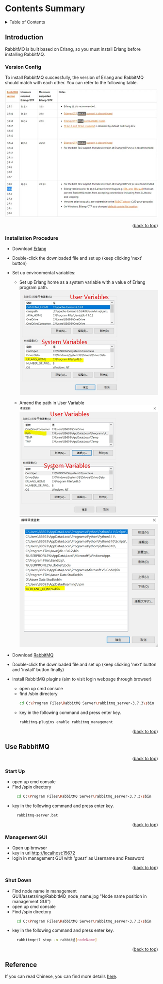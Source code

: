 <a id="readme-top"></a>

<!-- TABLE OF CONTENTS -->
# Contents Summary

<details>
  <summary>Table of Contents</summary>
  <ol>
    <li>
      <a href="#introduction">Introduction</a>
      <ul>
        <li><a href="#version-config">Version Config</a></li>
        <li><a href="#installation-procedure">Installation Procedure</a></li>
      </ul>
    </li>
    <li>
      <a href="#use-rabbitmq">Use RabbitMQ</a>
      <ul>
        <li><a href="#start-up">Start Up</a></li>
        <li><a href="#management-gui">Management GUI</a></li>
        <li><a href="#shut-down">Shut Down</a></li>
      </ul>
    </li>
    <li>
      <a href="#reference">Reference</a>
    </li>
  </ol>
</details>

<!-- Introduction -->
## Introduction

<a id="introduction"></a>

RabbitMQ is built based on Erlang, so you must install Erlang before installing RabbitMQ.

### Version Config

To install RabbitMQ successfully, the version of Erlang and RabbitMQ should match with each other. You can refer to the following table. 

![Erlang-RabbitMQ-config!](/assets/img/Erlang_rabbitMQ_config.JPG "Erlang & RabbitMQ config")

<p align="right">(<a href="#readme-top">back to top</a>)</p>

### Installation Procedure

* Download [Erlang](Erlang-url)
* Double-click the downloaded file and set up (keep clicking 'next' button)
* Set up environmental variables:
  * Set up Erlang home as a system variable with a value of Erlang program path.
  ![Erlang-Home-Setting](/assets/img/Erlang_home.jpg "Set Erlang home as a system variable")
  
  * Amend the path in User Variable
  ![Erlang-Path-Setting-01](/assets/img/Erlang_path_01.jpg "Find Path Variable and click 'Edit' button.")
  ![Erlang-Path-Setting-02](/assets/img/Erlang_path_02.jpg "Add the bin folder path (with the Erlang home) of Erlang.")

* Download [RabbitMQ](RabbitMQ-url)
* Double-click the downloaded file and set up (keep clicking 'next' button and 'install' button finally)
* Install RabbitMQ plugins (aim to visit login webpage through browser)
  * open up cmd console
  * find /sbin directory
    ```sh
    cd C:\Program Files\RabbitMQ Server\rabbitmq_server-3.7.3\sbin
    ```
  * key in the following command and press enter key.
    ```sh
    rabbitmq-plugins enable rabbitmq_management
    ```

<p align="right">(<a href="#readme-top">back to top</a>)</p>

## Use RabbitMQ

<a id="use-rabbitmq"></a>

<p align="right">(<a href="#readme-top">back to top</a>)</p>

### Start Up

<a id="start-up"></a>

* open up cmd console
* Find /spin directory
  ```sh
    cd C:\Program Files\RabbitMQ Server\rabbitmq_server-3.7.3\sbin
  ```
* key in the following command and press enter key.
  ```sh
    rabbitmq-server.bat
  ```

<p align="right">(<a href="#readme-top">back to top</a>)</p>

### Management GUI

<a id="management-gui"></a>

* Open up browser
* key in url [http://localhost:15672](Localhost-url)
* login in management GUI with *'guest'* as Username and Password

<p align="right">(<a href="#readme-top">back to top</a>)</p>

### Shut Down

<a id="shut-down"></a>

* Find node name in management GUI(/assets/img/RabbitMQ_node_name.jpg "Node name position in management GUI")
* open up cmd console
* Find /spin directory
  ```sh
    cd C:\Program Files\RabbitMQ Server\rabbitmq_server-3.7.3\sbin
  ```
* key in the following command and press enter key.
  ```sh
    rabbitmqctl stop -n rabbit@[nodeName]
  ```

<p align="right">(<a href="#readme-top">back to top</a>)</p>

## Reference

<a id="reference"></a>

If you can read Chinese, you can find more details [here](reference-url).

<!-- MARKDOWN LINKS & IMAGES -->
<!-- https://www.markdownguide.org/basic-syntax/#reference-style-links -->

[Erlang-url]: https://www.erlang.org/downloads
[RabbitMQ-url]: https://www.rabbitmq.com/docs/install-windows
[Localhost-url]: http://localhost:15672
[reference-url]: https://blog.csdn.net/qq_42402854/article/details/103032007
